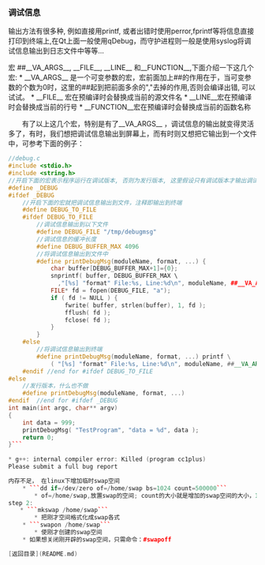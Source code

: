 
### 调试信息

输出方法有很多种,  例如直接用printf,  或者出错时使用perror,fprintf等将信息直接打印到终端上,在Qt上面一般使用qDebug，而守护进程则一般是使用syslog将调试信息输出到日志文件中等等...

宏 ##\_\_VA\_ARGS\_\_, \_\_FILE\_\_, \_\_LINE\_\_ 和\_\_FUNCTION\_\_,下面介绍一下这几个宏:
* 
\_\_VA\_ARGS\_\_ 是一个可变参数的宏，宏前面加上##的作用在于，当可变参数的个数为0时，这里的##起到把前面多余的","去掉的作用,否则会编译出错, 可以试试。
* 
\_\_FILE\_\_ 宏在预编译时会替换成当前的源文件名
* 
\_\_LINE\_\_宏在预编译时会替换成当前的行号
* 
\_\_FUNCTION\_\_宏在预编译时会替换成当前的函数名称

　　有了以上这几个宏，特别是有了\_\_VA\_ARGS\_\_ ，调试信息的输出就变得灵活多了，有时，我们想把调试信息输出到屏幕上，而有时则又想把它输出到一个文件中，可参考下面的例子：
```C++
//debug.c
#include <stdio.h>
#include <string.h>
//开启下面的宏表示程序运行在调试版本, 否则为发行版本, 这里假设只有调试版本才输出调试信息
#define _DEBUG
#ifdef _DEBUG
    //开启下面的宏就把调试信息输出到文件，注释即输出到终端
    #define DEBUG_TO_FILE
    #ifdef DEBUG_TO_FILE
        //调试信息输出到以下文件
        #define DEBUG_FILE "/tmp/debugmsg"
        //调试信息的缓冲长度
        #define DEBUG_BUFFER_MAX 4096
        //将调试信息输出到文件中
        #define printDebugMsg(moduleName, format, ...) {
            char buffer[DEBUG_BUFFER_MAX+1]={0};
            snprintf( buffer, DEBUG_BUFFER_MAX \
              ,"[%s] "format" File:%s, Line:%d\n", moduleName, ##__VA_ARGS__, __FILE__, __LINE__ );
            FILE* fd = fopen(DEBUG_FILE, "a");
            if ( fd != NULL ) {
                fwrite( buffer, strlen(buffer), 1, fd );
                fflush( fd );
                fclose( fd );
            }
        }
    #else
        //将调试信息输出到终端
        #define printDebugMsg(moduleName, format, ...) printf \
            ( "[%s] "format" File:%s, Line:%d\n", moduleName, ##__VA_ARGS__, __FILE__, __LINE__ );
    #endif //end for #ifdef DEBUG_TO_FILE
#else
    //发行版本，什么也不做
    #define printDebugMsg(moduleName, format, ...)
#endif  //end for #ifdef _DEBUG
int main(int argc, char** argv)
{
    int data = 999;
    printDebugMsg( "TestProgram", "data = %d", data );
    return 0;
}```
 
* g++: internal compiler error: Killed (program cc1plus)
Please submit a full bug report

内存不足， 在linux下增加临时swap空间
    * ```dd if=/dev/zero of=/home/swap bs=1024 count=500000```
　　    * of=/home/swap,放置swap的空间; count的大小就是增加的swap空间的大小，1024就是块大小，这里是1K，所以总共空间就是bs*count=500M
step 2:
　　* ```mkswap /home/swap```
　　    * 把刚才空间格式化成swap各式
    * ```swapon /home/swap```
　　    * 使刚才创建的swap空间
    * 如果想关闭刚开辟的swap空间，只需命令：#swapoff

[返回目录](README.md)